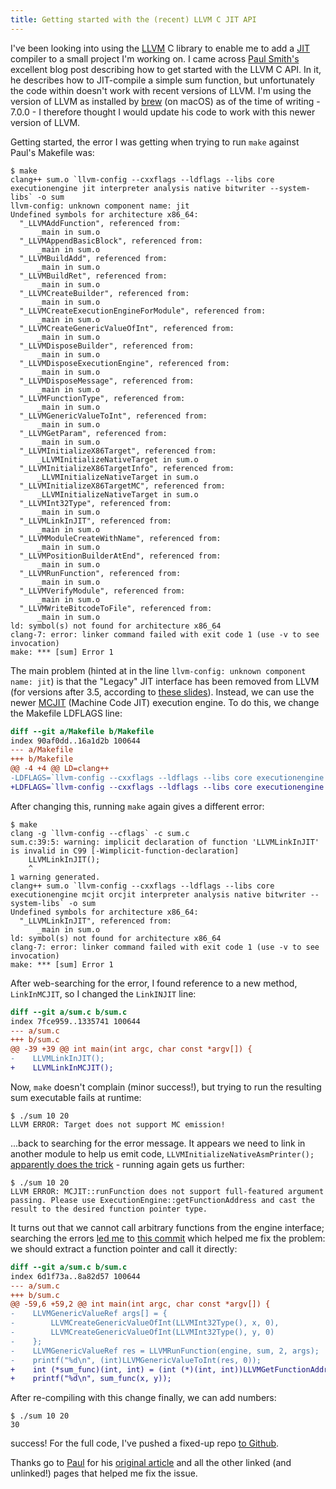 ```yaml
---
title: Getting started with the (recent) LLVM C JIT API
---
```


I've been looking into using the [LLVM][6] C library to enable me to add a [JIT][7] compiler to a small project I'm working on. I came across [Paul Smith's][1] excellent blog post describing how to get started with the LLVM C API. In it, he describes how to JIT-compile a simple sum function, but unfortunately the code within doesn't work with recent versions of LLVM. I'm using the version of LLVM as installed by [brew][5] (on macOS) as of the time of writing - 7.0.0 - I therefore thought I would update his code to work with this newer version of LLVM.

Getting started, the error I was getting when trying to run `make` against Paul's Makefile was:

```
$ make
clang++ sum.o `llvm-config --cxxflags --ldflags --libs core executionengine jit interpreter analysis native bitwriter --system-libs` -o sum
llvm-config: unknown component name: jit
Undefined symbols for architecture x86_64:
  "_LLVMAddFunction", referenced from:
      _main in sum.o
  "_LLVMAppendBasicBlock", referenced from:
      _main in sum.o
  "_LLVMBuildAdd", referenced from:
      _main in sum.o
  "_LLVMBuildRet", referenced from:
      _main in sum.o
  "_LLVMCreateBuilder", referenced from:
      _main in sum.o
  "_LLVMCreateExecutionEngineForModule", referenced from:
      _main in sum.o
  "_LLVMCreateGenericValueOfInt", referenced from:
      _main in sum.o
  "_LLVMDisposeBuilder", referenced from:
      _main in sum.o
  "_LLVMDisposeExecutionEngine", referenced from:
      _main in sum.o
  "_LLVMDisposeMessage", referenced from:
      _main in sum.o
  "_LLVMFunctionType", referenced from:
      _main in sum.o
  "_LLVMGenericValueToInt", referenced from:
      _main in sum.o
  "_LLVMGetParam", referenced from:
      _main in sum.o
  "_LLVMInitializeX86Target", referenced from:
      _LLVMInitializeNativeTarget in sum.o
  "_LLVMInitializeX86TargetInfo", referenced from:
      _LLVMInitializeNativeTarget in sum.o
  "_LLVMInitializeX86TargetMC", referenced from:
      _LLVMInitializeNativeTarget in sum.o
  "_LLVMInt32Type", referenced from:
      _main in sum.o
  "_LLVMLinkInJIT", referenced from:
      _main in sum.o
  "_LLVMModuleCreateWithName", referenced from:
      _main in sum.o
  "_LLVMPositionBuilderAtEnd", referenced from:
      _main in sum.o
  "_LLVMRunFunction", referenced from:
      _main in sum.o
  "_LLVMVerifyModule", referenced from:
      _main in sum.o
  "_LLVMWriteBitcodeToFile", referenced from:
      _main in sum.o
ld: symbol(s) not found for architecture x86_64
clang-7: error: linker command failed with exit code 1 (use -v to see invocation)
make: *** [sum] Error 1
```

The main problem (hinted at in the line `llvm-config: unknown component name: jit`) is that the "Legacy" JIT interface has been removed from LLVM (for versions after 3.5, according to [these slides][2]). Instead, we can use the newer [MCJIT][9] (Machine Code JIT) execution engine. To do this, we change the Makefile LDFLAGS line:

```diff
diff --git a/Makefile b/Makefile
index 90af0dd..16a1d2b 100644
--- a/Makefile
+++ b/Makefile
@@ -4 +4 @@ LD=clang++
-LDFLAGS=`llvm-config --cxxflags --ldflags --libs core executionengine jit interpreter analysis native bitwriter --system-libs`
+LDFLAGS=`llvm-config --cxxflags --ldflags --libs core executionengine mcjit interpreter analysis native bitwriter --system-libs`
```

After changing this, running `make` again gives a different error:

```
$ make
clang -g `llvm-config --cflags` -c sum.c
sum.c:39:5: warning: implicit declaration of function 'LLVMLinkInJIT' is invalid in C99 [-Wimplicit-function-declaration]
    LLVMLinkInJIT();
    ^
1 warning generated.
clang++ sum.o `llvm-config --cxxflags --ldflags --libs core executionengine mcjit orcjit interpreter analysis native bitwriter --system-libs` -o sum
Undefined symbols for architecture x86_64:
  "_LLVMLinkInJIT", referenced from:
      _main in sum.o
ld: symbol(s) not found for architecture x86_64
clang-7: error: linker command failed with exit code 1 (use -v to see invocation)
make: *** [sum] Error 1
```

After web-searching for the error, I found reference to a new method, `LinkInMCJIT`, so I changed the `LinkINJIT` line:

```diff
diff --git a/sum.c b/sum.c
index 7fce959..1335741 100644
--- a/sum.c
+++ b/sum.c
@@ -39 +39 @@ int main(int argc, char const *argv[]) {
-    LLVMLinkInJIT();
+    LLVMLinkInMCJIT();
```

Now, `make` doesn't complain (minor success!), but trying to run the resulting sum executable fails at runtime:

```
$ ./sum 10 20
LLVM ERROR: Target does not support MC emission!
```

...back to searching for the error message. It appears we need to link in another module to help us emit code, `LLVMInitializeNativeAsmPrinter();` [apparently does the trick][10] - running again gets us further:

```
$ ./sum 10 20
LLVM ERROR: MCJIT::runFunction does not support full-featured argument passing. Please use ExecutionEngine::getFunctionAddress and cast the result to the desired function pointer type.
```

It turns out that we cannot call arbitrary functions from the engine interface; searching the errors [led me][4] to [this commit][3] which helped me fix the problem: we should extract a function pointer and call it directly:

```diff
diff --git a/sum.c b/sum.c
index 6d1f73a..8a82d57 100644
--- a/sum.c
+++ b/sum.c
@@ -59,6 +59,2 @@ int main(int argc, char const *argv[]) {
-    LLVMGenericValueRef args[] = {
-        LLVMCreateGenericValueOfInt(LLVMInt32Type(), x, 0),
-        LLVMCreateGenericValueOfInt(LLVMInt32Type(), y, 0)
-    };
-    LLVMGenericValueRef res = LLVMRunFunction(engine, sum, 2, args);
-    printf("%d\n", (int)LLVMGenericValueToInt(res, 0));
+    int (*sum_func)(int, int) = (int (*)(int, int))LLVMGetFunctionAddress(engine, "sum");
+    printf("%d\n", sum_func(x, y));
```

After re-compiling with this change finally, we can add numbers:

```
$ ./sum 10 20
30
```

success! For the full code, I've pushed a fixed-up repo [to Github][8].

Thanks go to [Paul][11] for his [original article][1] and all the other linked (and unlinked!) pages that helped me fix the issue.

[1]: https://pauladamsmith.com/blog/2015/01/how-to-get-started-with-llvm-c-api.html
[2]: https://llvm.org/devmtg/2016-11/Slides/Hames-ORC.pdf
[3]: https://github.com/llvm-mirror/llvm/commit/3f8d4e3f67b67c245cebea3b7cda1efe21f01ee4
[4]: https://stackoverflow.com/q/42703964
[5]: https://brew.sh/
[6]: https://llvm.org/
[7]: https://en.wikipedia.org/wiki/Just-in-time_compilation
[8]: https://github.com/owst/getting-started-with-the-newer-llvm-c-api
[9]: https://llvm.org/docs/MCJITDesignAndImplementation.html
[10]: https://www.doof.me.uk/2017/05/11/using-orc-with-llvms-c-api/
[11]: https://pauladamsmith.com
